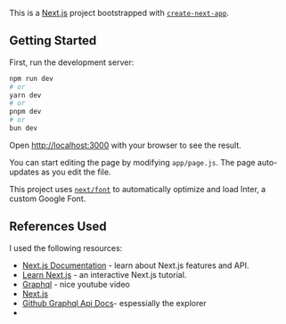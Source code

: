 This is a [Next.js](https://nextjs.org/) project bootstrapped with [`create-next-app`](https://github.com/vercel/next.js/tree/canary/packages/create-next-app).

## Getting Started

First, run the development server:

```bash
npm run dev
# or
yarn dev
# or
pnpm dev
# or
bun dev
```

Open [http://localhost:3000](http://localhost:3000) with your browser to see the result.

You can start editing the page by modifying `app/page.js`. The page auto-updates as you edit the file.

This project uses [`next/font`](https://nextjs.org/docs/basic-features/font-optimization) to automatically optimize and load Inter, a custom Google Font.

## References Used

I used the following resources:

- [Next.js Documentation](https://nextjs.org/docs) - learn about Next.js features and API.
- [Learn Next.js](https://nextjs.org/learn) - an interactive Next.js tutorial.
- [Graphql](https://www.youtube.com/watch?v=yqWzCV0kU_c&t=9787s) - nice youtube video
- [Next.js](https://www.youtube.com/watch?v=wm5gMKuwSYk&t=3469s)
- [Github Graphql Api Docs](https://docs.github.com/en/graphql)- espessially the explorer
-


## 
